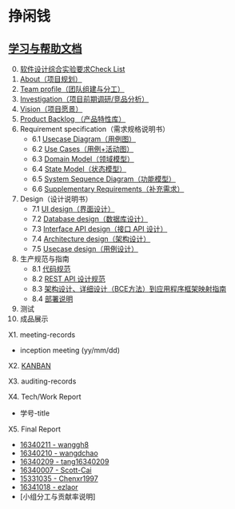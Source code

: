 # 挣闲钱
## [学习与帮助文档](help/help.md)  



0. [软件设计综合实验要求Check List](project/check_list.md)
1. [About（项目规划）](project/about.md)
2. [Team profile（团队组建与分工）](project/team_profile.md)
3. [Investigation（项目前期调研/竞品分析）](project/investigation.md)
4. [Vision（项目愿景）](project/vision.md)
5. [Product Backlog （产品特性库）](project/product_baccklog.md)
6. Requirement specification（需求规格说明书）
    - 6.1 [Usecase Diagram（用例图）](Requirement_specification/Usecase_Diagram.md)
    - 6.2 [Use Cases（用例+活动图）](Requirement_specification/Use_Cases.md)
    - 6.3 [Domain Model（领域模型）](Requirement_specification/Domain_Model.md)
    - 6.4 [State Model（状态模型）](Requirement_specification/State_Model.md)
    - 6.5 [System Sequence Diagram（功能模型）](Requirement_specification/System_Sequence_Diagram.md)
    - 6.6 [Supplementary Requirements（补充需求）](Requirement_specification/Supplementary_Requirements.md)
7. Design（设计说明书）
    - 7.1 [UI design（界面设计）](design/UI.md)
    - 7.2 [Database design（数据库设计）](design/Database.md)
    - 7.3 [Interface API design（接口 API 设计）](design/API.md)
    - 7.4 [Architecture design（架构设计）](design/Architecture.md)
    - 7.5 [Usecase design（用例设计）](design/Usecase.md)
8. 生产规范与指南
    - 8.1 [代码规范](specification/code_style.md)
    - 8.2 [REST API 设计规范](specification/API_specification.md)
    - 8.3 [架构设计、详细设计（BCE方法）到应用程序框架映射指南](specification/BCE.md)
    - 8.4 [部署说明](specification/deploy.md)
9. 测试
10. 成品展示



X1. meeting-records  
  - inception meeting (yy/mm/dd)  

X2. [KANBAN](https://github.com/orgs/sysu-change/projects)  

X3. auditing-records  

X4. Tech/Work Report  
  - 学号-title  

X5. Final Report  
  - [16340211 - wanggh8](record_documents/16340211.md)
  - [16340210 - wangdchao](record_documents/16340210.md)
  - [16340209 - tang16340209](record_documents/16340209.md)
  - [16340007 - Scott-Cai](record_documents/16340007.md)
  - [15331035 - Chenxr1997](record_documents/15331035.md)
  - [16341018 - ezlaor](record_documents/16341018.md)
  - [小组分工与贡献率说明]
